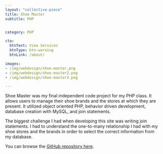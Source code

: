 ```yaml
---
layout: "collective-piece"
title: Shoe Master
subtitle: PHP


category: PHP

cta:
  btnText: View Services
  btnType: btn-warning
  btnLink: /about/

images:
- /img/webdesign/shoe-master.png
- /img/webdesign/shoe-master2.png
- /img/webdesign/shoe-master3.png

---
```


Shoe Master was my final independent code project for my PHP class. It allows users to manage their shoe brands and the stores at which they are present. It utilized object oriented PHP, behavior driven development, database creation with MySQL, and join statements.

The biggest challenge I had when developing this site was writing join statements. I had to understand the one-to-many relationship I had with my shoe stores and the brands in order to select the correct information from my database.

You can browse the [GitHub repository here](https://github.com/Fallenstedt/Shoe-Master).
